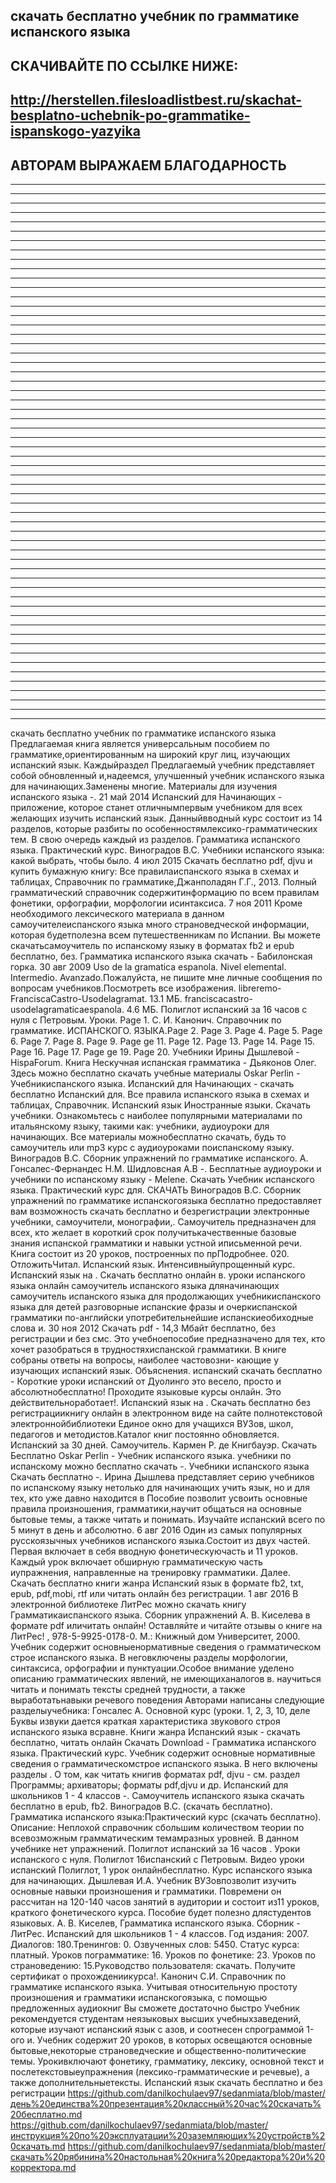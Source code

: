 скачать бесплатно учебник по грамматике испанского языка
--------------------------------------------------
СКАЧИВАЙТЕ ПО ССЫЛКЕ НИЖЕ:
--------------------------------------------------
http://herstellen.filesloadlistbest.ru/skachat-besplatno-uchebnik-po-grammatike-ispanskogo-yazyika
--------------------------------------------------
АВТОРАМ ВЫРАЖАЕМ БЛАГОДАРНОСТЬ
--------------------------------------------------
--------------------------------------------------
--------------------------------------------------
--------------------------------------------------
--------------------------------------------------
--------------------------------------------------
--------------------------------------------------
--------------------------------------------------
--------------------------------------------------
--------------------------------------------------
--------------------------------------------------
--------------------------------------------------
--------------------------------------------------
--------------------------------------------------
--------------------------------------------------
--------------------------------------------------
--------------------------------------------------
--------------------------------------------------
--------------------------------------------------
--------------------------------------------------
--------------------------------------------------
--------------------------------------------------
--------------------------------------------------
--------------------------------------------------
--------------------------------------------------
--------------------------------------------------
--------------------------------------------------
--------------------------------------------------
--------------------------------------------------
--------------------------------------------------
--------------------------------------------------
--------------------------------------------------
--------------------------------------------------
--------------------------------------------------
--------------------------------------------------
--------------------------------------------------
--------------------------------------------------
--------------------------------------------------
--------------------------------------------------
--------------------------------------------------
--------------------------------------------------
--------------------------------------------------
--------------------------------------------------
--------------------------------------------------
--------------------------------------------------
--------------------------------------------------
--------------------------------------------------
--------------------------------------------------
--------------------------------------------------
--------------------------------------------------
--------------------------------------------------
--------------------------------------------------
--------------------------------------------------
--------------------------------------------------
--------------------------------------------------
--------------------------------------------------
--------------------------------------------------
--------------------------------------------------
--------------------------------------------------
скачать бесплатно учебник по грамматике испанского языка Предлагаемая книга является универсальным пособием по грамматике,ориентированным на широкий круг лиц, изучающих испанский язык. Каждыйраздел  Предлагаемый учебник представляет собой обновленный и,надеемся, улучшенный учебник испанского языка для начинающих.Заменены многие. Материалы для изучения испанского языка -. 21 май 2014  Испанский для Начинающих - приложение, которое станет отличнымпервым учебником для всех желающих изучить испанский язык. Данныйвводный курс состоит из 14 разделов, которые разбиты по особенностямлексико-грамматических тем. В свою очередь каждый из разделов. Грамматика испанского языка. Практический курс. Виноградов В.С. Учебники испанского языка: какой выбрать, чтобы было. 4 июл 2015  Скачать бесплатно pdf, djvu и купить бумажную книгу: Все правилаиспанского языка в схемах и таблицах, Справочник по грамматике,Джанполадян Г.Г., 2013. Полный грамматический справочник содержитинформацию по всем правилам фонетики, орфографии, морфологии исинтаксиса. 7 ноя 2011  Кроме необходимого лексического материала в данном самоучителеиспанского языка много страноведческой информации, которая будетполезна всем путешественникам по Испании. Вы можете скачатьсамоучитель по испанскому языку в форматах fb2 и epub бесплатно, без. Грамматика испанского языка скачать - Бабилонская горка. 30 авг 2009  Uso de la gramatica espanola. Nivel elemental. Intermedio. Avanzado.Пожалуйста, не пишите мне личные сообщения по вопросам учебников.Посмотреть все изображения. libreremo-FranciscaCastro-Usodelagramat. 13.1 МБ. franciscacastro-usodelagramaticaespanola. 4.6 МБ. Полиглот испанский за 16 часов с нуля с Петровым. Уроки. Page 1. С. И. Канонич. Справочник по грамматике. ИСПАНСКОГО. ЯЗЫКА.Page 2. Page 3. Page 4. Page 5. Page 6. Page 7. Page 8. Page 9. Page ge 11. Page 12. Page 13. Page 14. Page 15. Page 16. Page 17. Page ge 19. Page 20. Учебники Ирины Дышлевой - HispaForum. Книга Нескучная испанская грамматика - Дьяконов Олег. Здесь можно бесплатно скачать учебные материалы Oskar Perlin - Учебникиспанского языка.
Испанский для Начинающих - скачать бесплатно Испанский для. Все правила испанского языка в схемах и таблицах, Справочник. Испанский язык  Иностранные языки. Скачать учебники. Ознакомьтесь с наиболее популярными материалами по итальянскому языку, такими как: учебники, аудиоуроки для начинающих. Все материалы можнобесплатно скачать, будь то самоучитель или mp3 курс с аудиоуроками поиспанскому языку. Виноградов В.С. Сборник упражнений по грамматике испанского. А. Гонсалес-Фернандес Н.М. Шидловсная А.В  -. Бесплатные аудиоуроки и учебники по испанскому языку - Melene. Скачать Учебник испанского языка. Практический курс для. СКАЧАТЬ Виноградов В.С. Сборник упражнений по грамматике испанскогоязыка бесплатно  предоставляет вам возможность скачать бесплатно и безрегистрации электронные учебники, самоучители, монографии,. Самоучитель предназначен для всех, кто желает в короткий срок получитькачественные базовые знания испанской грамматики и навыки устной иписьменной речи. Книга состоит из 20 уроков, построенных по прПодробнее. 020. ОтложитьЧитал. Испанский язык. Интенсивныйупрощенный курс. Испанский язык на . Скачать бесплатно онлайн в. уроки испанского языка онлайн  самоучитель испанского языка дляначинающих  самоучитель испанского языка для продолжающих  учебникиспанского языка для детей  разговорные испанские фразы и очеркиспанской грамматики по-английски  употребительнейшие испанскиеобиходные слова и. 30 ноя 2012  Cкачать pdf - 14,3 Мбайт бесплатно, без регистрации и без смс. Это учебноепособие предназначено для тех, кто хочет разобраться в трудностяхиспанской грамматики. В книге собраны ответы на вопросы, наиболее частовозни- кающие у изучающих испанский язык. Объяснения. испанский скачать бесплатно -
Короткие уроки испанский от Дуолинго это весело, просто и абсолютнобесплатно! Проходите языковые курсы онлайн. Это действительноработает!. Испанский язык на . Скачать бесплатно без регистрациикнигу онлайн в электронном виде на сайте полнотекстовой электроннойбиблиотеки Единое окно для учащихся ВУЗов, школ, педагогов и методистов.Каталог книг постоянно обновляется. Испанский за 30 дней. Самоучитель. Кармен Р. де Книгбауэр. Скачать Бесплатно Oskar Perlin - Учебник испанского языка. учебники по испанскому можно бесплатно скачать  -. Учебники испанского языка  Скачать бесплатно -. Ирина Дышлева представляет серию учебников по испанскому языку нетолько для начинающих учить язык, но и для тех, кто уже давно находится в Пособие позволит усвоить основные правила произношения, грамматики,научит общаться на основные бытовые темы, а также читать и понимать. Изучайте испанский всего по 5 минут в день и абсолютно. 6 авг 2016  Один из самых популярных русскоязычных учебников испанского языка.Состоит из двух частей. Первая включает в себя вводную фонетическуючасть и 11 уроков. Каждый урок включает обширную грамматическую часть иупражнения, направленные на тренировку грамматики. Далее. Скачать бесплатно книги жанра Испанский язык в формате fb2, txt, epub, pdf,mobi, rtf или читать онлайн без регистрации. 1 авг 2016  В электронной библиотеке ЛитРес можно скачать книгу Грамматикаиспанского языка. Сборник упражнений А. В. Киселева в формате pdf иличитать онлaйн! Оставляйте и читайте отзывы о книге на ЛитРес! , 978-5-9925-0178-0. М.: Книжный дом Университет, 2000. Учебник содержит основныенормативные сведения о грамматическом строе испанского языка. В неговключены разделы морфологии, синтаксиса, орфографии и пунктуации.Особое внимание уделено описанию грамматических явлений, не имеющиханалогов в. научиться читать и понимать тексты средней трудности, а также выработатьнавыки речевого поведения  Авторами написаны следующие разделыучебника: Гонсалес А. Основной курс (уроки. 1, 2, 3, 10,  деле Буквы извуки дается краткая характеристика звукового строя испанского языка всравне. Книги жанра Испанский язык - скачать бесплатно, читать онлайн
Скачать  Download - Грамматика испанского языка. Практический курс. Учебник содержит основные нормативные сведения о грамматическомстрое испанского языка. В него включены разделы . О том, как читать книгив форматах pdf, djvu - см. раздел Программы; архиваторы; форматы pdf,djvu и др. Испанский для школьников 1 - 4 классов -. Самоучитель испанского языка  скачать бесплатно в epub, fb2. Виноградов В.С. (скачать бесплатно). Грамматика испанского языка:Практический курс (скачать бесплатно). Описание: Неплохой справочник сбольшим количеством теории по всевозможным грамматическим темамразных уровней. В данном учебнике нет упражнений. Полиглот испанский за 16 часов . Уроки испанского с нуля. Полиглот 16испанский с Петровым. Видео уроки испанский Полиглот, 1 урок онлайнбесплатно. Курс испанского языка для начинающих. Дышлевая И.А. Учебник ВУЗовпозволит изучить основные навыки произношения и грамматики. Повремени он рассчитан на 120-140 часов занятий в аудитории и состоит из11 уроков, краткого фонетического курса. Пособие будет полезно длястудентов языковых. А. В. Киселев, Грамматика испанского языка. Сборник  - ЛитРес. Испанский для школьников 1 - 4 классов. Год издания: 2007. Диалогов: 180.Тренингов: 0. Озвученных слов: 5450. Статус курса: платный. Уроков пограмматике: 16. Уроков по фонетике: 23. Уроков по страноведению: 15.Руководство пользователя: скачать. Получите сертификат о прохождениикурса!. Канонич С.И. Справочник по грамматике испанского языка. Учитывая относительную простоту произношения и грамматики испанскогоязыка, с помощью предложенных аудиокниг Вы сможете достаточно быстро Учебник рекомендуется студентам неязыковых высших учебныхзаведений, которые изучают испанский язык с азов, и соотнесен спрограммой 1-ого и. Учебник содержит 20 уроков, в которых освещаются основные бытовые,некоторые страноведческие и общественно-политические темы. Урокивключают фонетику, грамматику, лексику, основной текст и послетекстовыеупражнения (лексико-грамматические и речевые), а также дополнительныетексты. Испанский язык скачать бесплатно и без регистрации
https://github.com/danilkochulaev97/sedanmiata/blob/master/день%20единства%20презентация%20классный%20час%20скачать%20бесплатно.md
https://github.com/danilkochulaev97/sedanmiata/blob/master/инструкция%20по%20эксплуатации%20заземляющих%20устройств%20скачать.md
https://github.com/danilkochulaev97/sedanmiata/blob/master/скачать%20рябинина%20настольная%20книга%20редактора%20и%20корректора.md